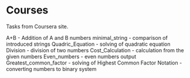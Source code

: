 # Courses

Tasks from Coursera site.

A+B - Addition of A and B numbers
minimal_string - comparison of introduced strings
Quadric_Equation - solving of quadratic equation
Division - division of two numbers
Cost_Calculation - calculation from the given numbers
Even_numbers - even numbers output
Greatest_common_factor - solving of Highest Common Factor
Notation - converting numbers to binary system
